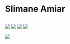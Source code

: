 # Slimane Amiar

<img src="https://github-readme-stats.vercel.app/api?username=amiarSlimane&&show_icons=true&count_private=true" alt="" role="presentation" />

 

<div align="left">
	
[<img src="https://img.shields.io/badge/linkedin-%230077B5.svg?&style=for-the-badge&logo=linkedin&logoColor=white" />](https://www.linkedin.com/in/slimane-amiar/) 
[<img src = "https://img.shields.io/badge/twitter-%2320A1F1.svg?&style=for-the-badge&logo=twitter&logoColor=white">](https://twitter.com/SlimaneAmiar/) 
[<img src = "https://img.shields.io/badge/Portfolio--blue?style=for-the-badge&logo=github">](https://amiarslimane.github.io/amiarSlimane) 
[<img src = "https://img.shields.io/badge/Blog--blue?style=for-the-badge&logo=ghost">](https://talamit.com)
  
  
</div>


 

![](https://komarev.com/ghpvc/?username=amiarslimane&style=flat-square)

